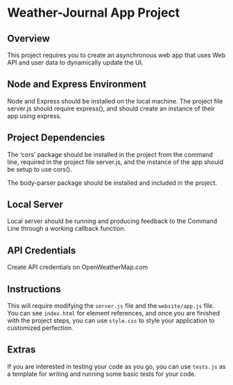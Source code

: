# Weather-Journal App Project

## Overview
This project requires you to create an asynchronous web app that uses Web API and user data to dynamically update the UI. 

## Node and Express Environment
Node and Express should be installed on the local machine. The project file server.js should require express(), and should create an instance of their app using express.

## Project Dependencies
The ‘cors’ package should be installed in the project from the command line, required in the project file server.js, and the instance of the app should be setup to use cors().

The body-parser package should be installed and included in the project.

## Local Server
Local server should be running and producing feedback to the Command Line through a working callback function.
## API Credentials 
Create API credentials on OpenWeatherMap.com

## Instructions
This will require modifying the `server.js` file and the `website/app.js` file. You can see `index.html` for element references, and once you are finished with the project steps, you can use `style.css` to style your application to customized perfection.

## Extras
If you are interested in testing your code as you go, you can use `tests.js` as a template for writing and running some basic tests for your code.
